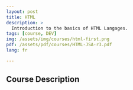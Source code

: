 ```yaml
---
layout: post
title: HTML
description: >
  Introduction to the basics of HTML Langages.
tags: [course, DEV]
img: /assets/img/courses/html-first.png
pdf: /assets/pdf/courses/HTML-JSA-r3.pdf
lang: fr

---
```


## Course Description
